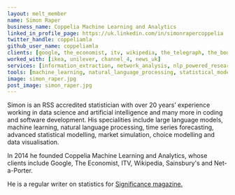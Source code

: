 ```yaml
---
layout: melt_member
name: Simon Raper
business_name: Coppelia Machine Learning and Analytics
linked_in_profile_page: https://uk.linkedin.com/in/simonrapercoppelia
twitter_handle: coppeliamla
github_user_name: coppeliamla
clients: [google, the_economist, itv, wikipedia, the_telegraph, the_body_shop, tk_maxx, sainsburys, lyst, net_a_porter, hope_not_hate, mumsnet, black_swan, 38_degrees, the_citizens_advice_bureau, annalect, bamm, barb, beauhurst, birkbeck_college, dentsu_aegis_network, direct_line_group, elvie, essense, here_i_am, wgsn, ingenie, kantar, maido, youth_access, market_research_society, msl_group, redshift, springer_link, find_my_past, the_trussell_trust, the_university_of_hull, the_university_of_manchester, totally_money, unidays, tubr, benefex, blue_449]
worked_with: [ikea, unilever, channel_4, news_uk]
services: [information_extraction, network_analysis, nlp_powered_research, bayesian_ab_testing, mentoring, data_science_strategy, training, scenario_simulation, customer_segmentation, forecasting, sensor_modelling, data_visualisation, optimisation, peer_review]
tools: [machine_learning, natural_language_processing, statistical_modelling, bayesian_modelling, simulation, geo_spatial_modelling, choice_modelling, pattern_recognition, topic_modelling, anomaly_detection]
image: simon_raper.jpg
post_image: simon_raper.jpg
---
```


Simon is an RSS accredited statistician with over 20 years’ experience working in data science and artificial intelligence and many more in coding and software development. His specialities include large language models, machine learning, natural language processing, time series forecasting, advanced statistical modelling, market simulation, choice modelling and data visualisation.

In 2014 he founded Coppelia Machine Learning and Analytics, whose clients include Google, The Economist, ITV, Wikipedia, Sainsbury's and Net-a-Porter.

He is a regular writer on statistics for <a href = "https://rss.onlinelibrary.wiley.com/action/doSearch?ContribAuthorRaw=Raper%2C+Simon">Significance magazine.</a>
